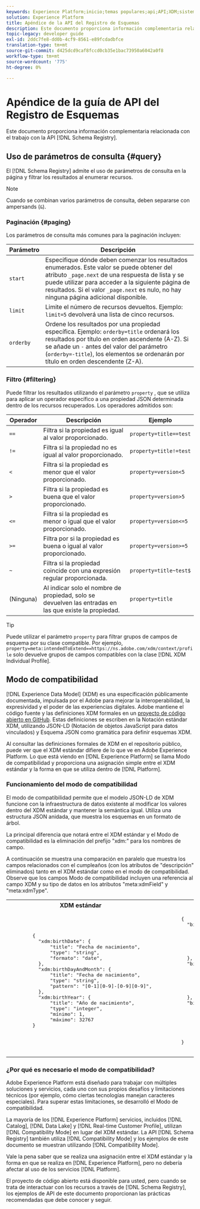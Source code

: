 ```yaml
---
keywords: Experience Platform;inicio;temas populares;api;API;XDM;sistema XDM;modelo de datos de experiencia;modelo de datos de experiencia;modelo de datos de experiencia;modelo de datos;modelo de datos;registro de esquema;registro de esquema;compatibilidad;modo de compatibilidad;modo de compatibilidad;tipo de campo;tipos de campo
solution: Experience Platform
title: Apéndice de la API del Registro de Esquemas
description: Este documento proporciona información complementaria relacionada con el trabajo con la API del Registro de esquemas.
topic-legacy: developer guide
exl-id: 2ddc7fe8-dd0b-4cf9-8561-e89fcdadbfce
translation-type: tm+mt
source-git-commit: d425dcd9caf8fccd0cb35e1bac73950a6042a0f8
workflow-type: tm+mt
source-wordcount: '775'
ht-degree: 0%

---
```


# Apéndice de la guía de API del Registro de Esquemas

Este documento proporciona información complementaria relacionada con el trabajo con la API [!DNL Schema Registry].

## Uso de parámetros de consulta {#query}

El [!DNL Schema Registry] admite el uso de parámetros de consulta en la página y filtrar los resultados al enumerar recursos.

>[!NOTE]
>
>Cuando se combinan varios parámetros de consulta, deben separarse con ampersands (`&`).

### Paginación {#paging}

Los parámetros de consulta más comunes para la paginación incluyen:

| Parámetro | Descripción |
| --- | --- |
| `start` | Especifique dónde deben comenzar los resultados enumerados. Este valor se puede obtener del atributo `_page.next` de una respuesta de lista y se puede utilizar para acceder a la siguiente página de resultados. Si el valor `_page.next` es nulo, no hay ninguna página adicional disponible. |
| `limit` | Limite el número de recursos devueltos. Ejemplo: `limit=5` devolverá una lista de cinco recursos. |
| `orderby` | Ordene los resultados por una propiedad específica. Ejemplo: `orderby=title` ordenará los resultados por título en orden ascendente (A-Z). Si se añade un `-` antes del valor del parámetro (`orderby=-title`), los elementos se ordenarán por título en orden descendente (Z-A). |

### Filtro {#filtering}

Puede filtrar los resultados utilizando el parámetro `property` , que se utiliza para aplicar un operador específico a una propiedad JSON determinada dentro de los recursos recuperados. Los operadores admitidos son:

| Operador | Descripción | Ejemplo |
| --- | --- | --- |
| `==` | Filtra si la propiedad es igual al valor proporcionado. | `property=title==test` |
| `!=` | Filtra si la propiedad no es igual al valor proporcionado. | `property=title!=test` |
| `<` | Filtra si la propiedad es menor que el valor proporcionado. | `property=version<5` |
| `>` | Filtra si la propiedad es buena que el valor proporcionado. | `property=version>5` |
| `<=` | Filtra si la propiedad es menor o igual que el valor proporcionado. | `property=version<=5` |
| `>=` | Filtra por si la propiedad es buena o igual al valor proporcionado. | `property=version>=5` |
| `~` | Filtra si la propiedad coincide con una expresión regular proporcionada. | `property=title~test$` |
| (Ninguna) | Al indicar solo el nombre de propiedad, solo se devuelven las entradas en las que existe la propiedad. | `property=title` |

>[!TIP]
>
>Puede utilizar el parámetro `property` para filtrar grupos de campos de esquema por su clase compatible. Por ejemplo, `property=meta:intendedToExtend==https://ns.adobe.com/xdm/context/profile` solo devuelve grupos de campos compatibles con la clase [!DNL XDM Individual Profile].

## Modo de compatibilidad

[!DNL Experience Data Model] (XDM) es una especificación públicamente documentada, impulsada por el Adobe para mejorar la interoperabilidad, la expresividad y el poder de las experiencias digitales. Adobe mantiene el código fuente y las definiciones XDM formales en un [proyecto de código abierto en GitHub](https://github.com/adobe/xdm/). Estas definiciones se escriben en la Notación estándar XDM, utilizando JSON-LD (Notación de objetos JavaScript para datos vinculados) y Esquema JSON como gramática para definir esquemas XDM.

Al consultar las definiciones formales de XDM en el repositorio público, puede ver que el XDM estándar difiere de lo que ve en Adobe Experience Platform. Lo que está viendo en [!DNL Experience Platform] se llama Modo de compatibilidad y proporciona una asignación simple entre el XDM estándar y la forma en que se utiliza dentro de [!DNL Platform].

### Funcionamiento del modo de compatibilidad

El modo de compatibilidad permite que el modelo JSON-LD de XDM funcione con la infraestructura de datos existente al modificar los valores dentro del XDM estándar y mantener la semántica igual. Utiliza una estructura JSON anidada, que muestra los esquemas en un formato de árbol.

La principal diferencia que notará entre el XDM estándar y el Modo de compatibilidad es la eliminación del prefijo &quot;xdm:&quot; para los nombres de campo.

A continuación se muestra una comparación en paralelo que muestra los campos relacionados con el cumpleaños (con los atributos de &quot;descripción&quot; eliminados) tanto en el XDM estándar como en el modo de compatibilidad. Observe que los campos Modo de compatibilidad incluyen una referencia al campo XDM y su tipo de datos en los atributos &quot;meta:xdmField&quot; y &quot;meta:xdmType&quot;.

<table>
  <th>XDM estándar</th>
  <th>Modo de compatibilidad</th>
  <tr>
  <td>
  <pre class="JSON language-JSON hljs">
        {
          "xdm:birthDate": {
              "title": "Fecha de nacimiento",
              "type": "string",
              "formato": "date",
          },
          "xdm:birthDayAndMonth": {
              "title": "Fecha de nacimiento",
              "type": "string",
              "pattern": "[0-1][0-9]-[0-9][0-9]",
          },
          "xdm:birthYear": {
              "title": "Año de nacimiento",
              "type": "integer",
              "mínimo": 1,
              "máximo": 32767
        }
  </pre>
  </td>
  <td>
  <pre class="JSON language-JSON hljs">
        {
          "birthDate": {
              "title": "Fecha de nacimiento",
              "type": "string",
              "formato": "date",
              "meta:xdmField": "xdm:birthDate",
              "meta:xdmType": "date"
          },
          "birthDayAndMonth": {
              "title": "Fecha de nacimiento",
              "type": "string",
              "pattern": "[0-1][0-9]-[0-9][0-9]",
              "meta:xdmField": "xdm:birthDayAndMonth",
              "meta:xdmType": "string"
          },
          "birthYear": {
              "title": "Año de nacimiento",
              "type": "integer",
              "mínimo": 1,
              "máximo": 32767,
              "meta:xdmField": "xdm:birthYear",
              "meta:xdmType": "short"
        }
      </pre>
  </td>
  </tr>
</table>

### ¿Por qué es necesario el modo de compatibilidad?

Adobe Experience Platform está diseñado para trabajar con múltiples soluciones y servicios, cada uno con sus propios desafíos y limitaciones técnicos (por ejemplo, cómo ciertas tecnologías manejan caracteres especiales). Para superar estas limitaciones, se desarrolló el Modo de compatibilidad.

La mayoría de los [!DNL Experience Platform] servicios, incluidos [!DNL Catalog], [!DNL Data Lake] y [!DNL Real-time Customer Profile], utilizan [!DNL Compatibility Mode] en lugar del XDM estándar. La API [!DNL Schema Registry] también utiliza [!DNL Compatibility Mode] y los ejemplos de este documento se muestran utilizando [!DNL Compatibility Mode].

Vale la pena saber que se realiza una asignación entre el XDM estándar y la forma en que se realiza en [!DNL Experience Platform], pero no debería afectar al uso de los servicios [!DNL Platform].

El proyecto de código abierto está disponible para usted, pero cuando se trata de interactuar con los recursos a través de [!DNL Schema Registry], los ejemplos de API de este documento proporcionan las prácticas recomendadas que debe conocer y seguir.
